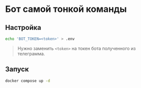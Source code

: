# Бот самой тонкой команды

## Настройка

```sh
echo 'BOT_TOKEN=<token>' > .env
```

> Нужно заменить `<token>` на токен бота полученного из телеграмма.

## Запуск

```sh
docker compose up -d
```
